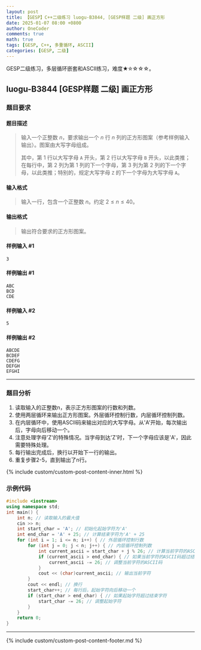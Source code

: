 ```yaml
---
layout: post
title: 【GESP】C++二级练习 luogu-B3844, [GESP样题 二级] 画正方形
date: 2025-01-07 08:00 +0800
author: OneCoder
comments: true
math: true
tags: [GESP, C++, 多重循环, ASCII]
categories: [GESP, 二级]
---
```

GESP二级练习，多层循环嵌套和ASCII练习，难度★✮☆☆☆。

<!--more-->

## luogu-B3844 [GESP样题 二级] 画正方形

### 题目要求

#### 题目描述

>输入一个正整数 $n$，要求输出一个 $n$ 行 $n$ 列的正方形图案（参考样例输入输出）。图案由大写字母组成。
>
>其中，第 $1$ 行以大写字母 $\texttt A$ 开头，第 $2$ 行以大写字母 $\texttt B$ 开头，以此类推；在每行中，第 $2$ 列为第 $1$ 列的下一个字母，第 $3$ 列为第 $2$ 列的下一个字母，以此类推；特别的，规定大写字母 $\texttt Z$ 的下一个字母为大写字母 $\texttt A$。

#### 输入格式

>输入一行，包含一个正整数 $n$。约定 $2 \le n \le 40$。

#### 输出格式

>输出符合要求的正方形图案。

#### 样例输入 #1

```console
3
```

#### 样例输出 #1

```console
ABC
BCD
CDE
```

#### 样例输入 #2

```console
5
```

#### 样例输出 #2

```console
ABCDE
BCDEF
CDEFG
DEFGH
EFGHI
```

---

### 题目分析

1. 读取输入的正整数n，表示正方形图案的行数和列数。
2. 使用两层循环来输出正方形图案。外层循环控制行数，内层循环控制列数。
3. 在内层循环中，使用ASCII码来输出对应的大写字母。从'A'开始，每次输出后，字母向后移动一个。
4. 注意处理字母'Z'的特殊情况。当字母到达'Z'时，下一个字母应该是'A'，因此需要特殊处理。
5. 每行输出完成后，换行以开始下一行的输出。
6. 重复步骤2-5，直到输出了n行。

{% include custom/custom-post-content-inner.html %}

### 示例代码

```cpp
#include <iostream>
using namespace std;
int main() {
    int n; // 读取输入的最大值
    cin >> n;
    int start_char = 'A'; // 初始化起始字符为'A'
    int end_char = 'A' + 25; // 计算结束字符为'A' + 25
    for (int i = 1; i <= n; i++) { // 外层循环控制行数
        for (int j = 0; j < n; j++) { // 内层循环控制列数
            int current_ascii = start_char + j % 26; // 计算当前字符的ASCII码
            if (current_ascii > end_char) { // 如果当前字符的ASCII码超过结束字符的ASCII码
                current_ascii -= 26; // 调整当前字符的ASCII码
            }
            cout << (char)current_ascii; // 输出当前字符
        }
        cout << endl; // 换行
        start_char++; // 每行后，起始字符向后移动一个
        if (start_char > end_char) { // 如果起始字符超过结束字符
            start_char -= 26; // 调整起始字符
        }
    }
    return 0;
}
```

---

{% include custom/custom-post-content-footer.md %}
